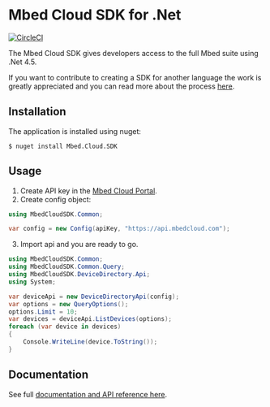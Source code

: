 # Mbed Cloud SDK for .Net

[![CircleCI](https://circleci.com/gh/ARMmbed/mbed-cloud-sdk-dotnet.svg?style=shield&circle-token=68538baa897f82e3dcc38a48315e9ba24977b183)](https://circleci.com/gh/ARMmbed/mbed-cloud-sdk-dotnet)

The Mbed Cloud SDK gives developers access to the full Mbed suite using .Net 4.5.

If you want to contribute to creating a SDK for another language the work is
greatly appreciated and you can read more about the process
[here](https://github.com/ARMmbed/mbed-cloud-sdk-codegen/blob/master/docs/create-new-language.md).

## Installation

The application is installed using nuget:

```
$ nuget install Mbed.Cloud.SDK
```

## Usage

1. Create API key in the [Mbed Cloud Portal](https://portal.mbedcloud.com/).
2. Create config object:

```csharp
using MbedCloudSDK.Common;

var config = new Config(apiKey, "https://api.mbedcloud.com");
```
3. Import api and you are ready to go.

```csharp
using MbedCloudSDK.Common;
using MbedCloudSDK.Common.Query;
using MbedCloudSDK.DeviceDirectory.Api;
using System;

var deviceApi = new DeviceDirectoryApi(config);
var options = new QueryOptions();
options.Limit = 10;
var devices = deviceApi.ListDevices(options);
foreach (var device in devices)
{
    Console.WriteLine(device.ToString());
}
```

## Documentation

See full [documentation and API reference here](https://s3-us-west-2.amazonaws.com/mbed-cloud-sdk-dotnet-dist/latest/docs/index.html).
